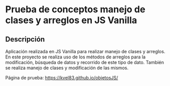 ﻿# Prueba de conceptos manejo de clases y arreglos en JS Vanilla

## Descripción

Aplicación realizada en JS Vanilla para realizar manejo de clases y arreglos. En este proyecto se realiza uso de los métodos de arreglos para la modificación, búsqueda de datos y recorrido de este tipo de dato. También se realiza manejo de clases y modificación de las mismos.

Página de prueba: https://kvel83.github.io/objetosJS/
